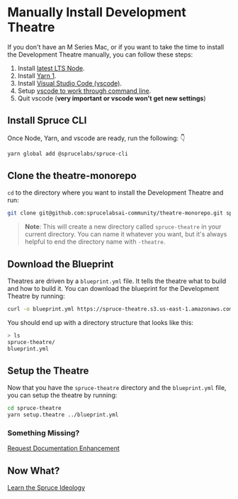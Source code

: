 # Manually Install Development Theatre

If you don't have an M Series Mac, or if you want to take the time to install the Development Theatre manually, you can follow these steps:

1. Install <a href="https://nodejs.org/en/">latest LTS Node</a>.
2. Install <a href="https://classic.yarnpkg.com/en/docs/install/">Yarn 1</a>.
3. Install <a href="https://code.visualstudio.com">Visual Studio Code (vscode)</a>.
4. Setup <a href="https://code.visualstudio.com/docs/setup/mac#_launching-from-the-command-line">vscode to work through command line</a>.
5. Quit vscode (**very important or vscode won't get new settings**)

## Install Spruce CLI

Once Node, Yarn, and vscode are ready, run the following: 👇

```bash
yarn global add @sprucelabs/spruce-cli
```

## Clone the theatre-monorepo

`cd` to the directory where you want to install the Development Theatre and run:

```bash
git clone git@github.com:sprucelabsai-community/theatre-monorepo.git spruce-theatre
```

> **Note**: This will create a new directory called `spruce-theatre` in your current directory. You can name it whatever you want, but it's always helpful to end the directory name with `-theatre`.

## Download the Blueprint

Theatres are driven by a `blueprint.yml` file. It tells the theatre what to build and how to build it. You can download the blueprint for the Development Theatre by running:

```bash
curl -o blueprint.yml https://spruce-theatre.s3.us-east-1.amazonaws.com/blueprint.yml
```

You should end up with a directory structure that looks like this:
```bash
> ls
spruce-theatre/
blueprint.yml
```

## Setup the Theatre

Now that you have the `spruce-theatre` directory and the `blueprint.yml` file, you can setup the theatre by running:

```bash
cd spruce-theatre
yarn setup.theatre ../blueprint.yml
```

### Something Missing?

<div class="grid-buttons">
    <a class="btn" href="https://forms.gle/2ZMtwUxg1egV8sHT8">Request Documentation Enhancement</a>
</div>

## Now What?

<div class="grid-buttons">
    <a class="btn" href="{{ '/ideology/' | url }}">Learn the Spruce Ideology</a>
</div>

